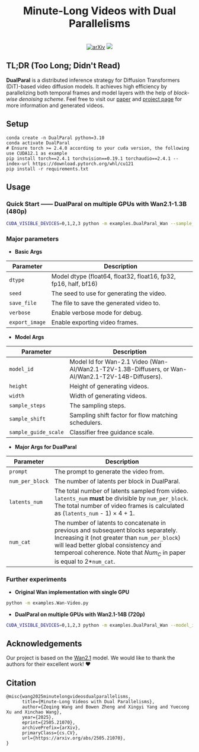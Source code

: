 <div align="center">

# Minute-Long Videos with Dual Parallelisms

<!-- <img src='./assets/DualParal.png' width='80%' /> -->
<br>
<a href="https://arxiv.org/abs/2505.21070"><img src="https://img.shields.io/badge/ariXv-2505.21070-A42C25.svg" alt="arXiv"></a>
<a  href="https://dualparal-project.github.io/dualparal.github.io/"><img src="https://img.shields.io/badge/ProjectPage-DualParal-376ED2#376ED2.svg"></a>
</div>

## TL;DR (Too Long; Didn't Read)
**DualParal** is a distributed inference strategy for Diffusion Transformers (DiT)-based video diffusion models. It achieves high efficiency by parallelizing both temporal frames and model layers with the help of *block-wise denoising scheme*.
Feel free to visit our [paper](https://arxiv.org/abs/2505.21070) and
[project page](https://dualparal-project.github.io/dualparal.github.io/) for more information and generated videos.

## Setup
```
conda create -n DualParal python=3.10
conda activate DualParal
# Ensure torch >= 2.4.0 according to your cuda version, the following use CUDA12.1 as example
pip install torch==2.4.1 torchvision==0.19.1 torchaudio==2.4.1 --index-url https://download.pytorch.org/whl/cu121
pip install -r requirements.txt
```

## Usage
### **Quick Start —— DualParal on multiple GPUs with Wan2.1-1.3B (480p)**
```bash
CUDA_VISIBLE_DEVICES=0,1,2,3 python -m examples.DualParal_Wan --sample_steps 50 --num_per_block 8 --latents_num 40 --num_cat 8
```

### **Major parameters**
- **Basic Args**

| Parameter   | Description                            |
| ----------- | -------------------------------------- |
| `dtype`   | Model dtype (float64, float32, float16, fp32, fp16, half, bf16)       |
| `seed` | The seed to use for generating the video. |
| `save_file` | The file to save the generated video to. |
| `verbose` | Enable verbose mode for debug. |
| `export_image` | Enable exporting video frames. |

- **Model Args**

| Parameter   | Description                            |
| ----------- | -------------------------------------- |
| `model_id`   | Model Id for Wan-2.1 Video (Wan-AI/Wan2.1-T2V-1.3B-Diffusers, or Wan-AI/Wan2.1-T2V-14B-Diffusers).      |
| `height` | Height of generating videos. |
| `width` | Width of generating videos. |
| `sample_steps` | The sampling steps. |
| `sample_shift` | Sampling shift factor for flow matching schedulers. |
| `sample_guide_scale` | Classifier free guidance scale. |

- **Major Args for DualParal**

| Parameter   | Description                            |
| ----------- | -------------------------------------- |
| `prompt` | The prompt to generate the video from. |
| `num_per_block` | The number of latents per block in DualParal. |
| `latents_num` | The total number of latents sampled from video. `latents_num` **must** be divisible by `num_per_block`. The total number of video frames is calculated as (`latents_num` - 1) $\times$ 4 + 1. |
| `num_cat` | The number of latents to concatenate in previous and subsequent blocks separately. Increasing it (not greater than `num_per_block`) will lead better global consistency and temperoal coherence. Note that $Num_C$ in paper is equal to 2*`num_cat`.  |

### Further experiments
- **Original Wan implementation with single GPU**
```bash
python -m examples.Wan-Video.py 
```

- **DualParal on multiple GPUs with Wan2.1-14B (720p)**
```bash
CUDA_VISIBLE_DEVICES=0,1,2,3 python -m examples.DualParal_Wan --model_id Wan-AI/Wan2.1-T2V-14B-Diffusers --height 720 --width 1280 --sample_steps 50 --num_per_block 8 --latents_num 40 --num_cat 8
```

## Acknowledgements
Our project is based on the [Wan2.1](https://github.com/Wan-Video/Wan2.1) model. We would like to thank the authors for their excellent work! ❤️

## Citation
```
@misc{wang2025minutelongvideosdualparallelisms,
      title={Minute-Long Videos with Dual Parallelisms}, 
      author={Zeqing Wang and Bowen Zheng and Xingyi Yang and Yuecong Xu and Xinchao Wang},
      year={2025},
      eprint={2505.21070},
      archivePrefix={arXiv},
      primaryClass={cs.CV},
      url={https://arxiv.org/abs/2505.21070}, 
}
```
